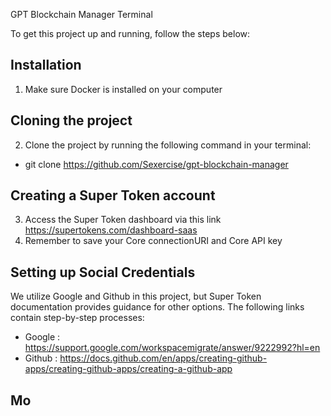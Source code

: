 GPT Blockchain Manager Terminal

To get this project up and running, follow the steps below:

## Installation
1. Make sure Docker is installed on your computer

## Cloning the project
2. Clone the project by running the following command in your terminal:
  * git clone https://github.com/Sexercise/gpt-blockchain-manager

## Creating a Super Token account
3. Access the Super Token dashboard via this link https://supertokens.com/dashboard-saas
4. Remember to save your Core connectionURI and Core API key

## Setting up Social Credentials
We utilize Google and Github in this project, but Super Token documentation provides guidance for other options. The following links contain step-by-step processes:
  * Google : https://support.google.com/workspacemigrate/answer/9222992?hl=en
  * Github :  https://docs.github.com/en/apps/creating-github-apps/creating-github-apps/creating-a-github-app

## Mo